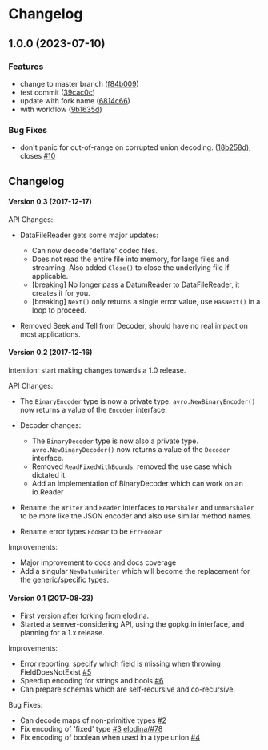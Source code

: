 # Changelog

## 1.0.0 (2023-07-10)


### Features

* change to master branch ([f84b009](https://github.com/kjuulh/go-avro/commit/f84b009ebba6b686e6753aa4965e7fb31f067d00))
* test commit ([39cac0c](https://github.com/kjuulh/go-avro/commit/39cac0c3e1f1fc8398f933db88d38c74a8e5c3af))
* update with fork name ([6814c66](https://github.com/kjuulh/go-avro/commit/6814c660ad835ef097d41afa35a12a9510dede19))
* with workflow ([9b1635d](https://github.com/kjuulh/go-avro/commit/9b1635df220136e80a6d6ccd149e29b2ea8eb597))


### Bug Fixes

* don't panic for out-of-range on corrupted union decoding. ([18b258d](https://github.com/kjuulh/go-avro/commit/18b258d6b1d69766c5cb561ae8bdd8d93d320617)), closes [#10](https://github.com/kjuulh/go-avro/issues/10)

## Changelog

#### Version 0.3 (2017-12-17)

API Changes:

 - DataFileReader gets some major updates:

   - Can now decode 'deflate' codec files.
   - Does not read the entire file into memory, for large files and streaming.
     Also added `Close()` to close the underlying file if applicable.
   - [breaking] No longer pass a DatumReader to DataFileReader, it creates it for you.
   - [breaking] `Next()` only returns a single error value, use `HasNext()` in a
     loop to proceed.

 - Removed Seek and Tell from Decoder, should have no real impact on most applications.

#### Version 0.2 (2017-12-16)

Intention: start making changes towards a 1.0 release.

API Changes:
 - The `BinaryEncoder` type is now a private type. `avro.NewBinaryEncoder()`
   now returns a value of the `Encoder` interface.
 - Decoder changes:

   - The `BinaryDecoder` type is now also a private type. `avro.NewBinaryDecoder()`
     now returns a value of the `Decoder` interface.
   - Removed `ReadFixedWithBounds`, removed the use case which dictated it.
   - Add an implementation of BinaryDecoder which can work on an io.Reader

 - Rename the `Writer` and `Reader` interfaces to `Marshaler` and `Unmarshaler` to
   be more like the JSON encoder and also use similar method names.
 - Rename error types `FooBar` to be `ErrFooBar`

Improvements:
 - Major improvement to docs and docs coverage
 - Add a singular `NewDatumWriter` which will become the replacement for the generic/specific types.


#### Version 0.1 (2017-08-23)

 - First version after forking from elodina.
 - Started a semver-considering API, using the gopkg.in interface,
   and planning for a 1.x release.

Improvements:
 - Error reporting: specify which field is missing when throwing FieldDoesNotExist
   [#5](https://github.com/go-avro/avro/pull/5)
 - Speedup encoding for strings and bools
   [#6](https://github.com/go-avro/avro/pull/6)
 - Can prepare schemas which are self-recursive and co-recursive.

Bug Fixes:
 - Can decode maps of non-primitive types [#2](https://github.com/go-avro/avro/pull/2)
 - Fix encoding of 'fixed' type [#3](https://github.com/go-avro/avro/pull/3) [elodina/#78](https://github.com/elodina/go-avro/issues/78)
 - Fix encoding of boolean when used in a type union [#4](https://github.com/go-avro/avro/pull/4)
